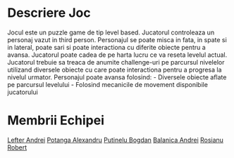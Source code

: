 # Descriere Joc
Jocul este un puzzle game de tip level based. Jucatorul controleaza un personaj vazut in third person. Personajul se poate misca in fata, in spate si in lateral, poate sari si poate interactiona cu diferite obiecte pentru a avansa. Jucatorul poate cadea de pe harta lucru ce va reseta levelul actual. 
Jucatorul trebuie sa treaca de anumite challenge-uri pe parcursul nivelelor utilizand diversele obiecte cu care poate interactiona pentru a progresa la nivelul urmator. Personajul poate avansa folosind:
                - Diversele obiecte aflate pe parcursul levelului
                - Folosind mecanicile de movement disponibile jucatorului

# Membrii Echipei 
[Lefter Andrei](https://github.com/andlft)
[Potanga Alexandru](https://github.com/Destro25)
[Putinelu Bogdan](https://github.com/bogdanputinelu)
[Balanica Andrei](https://github.com/Balanica)
[Rosianu Robert](https://github.com/RobertKeanu)
